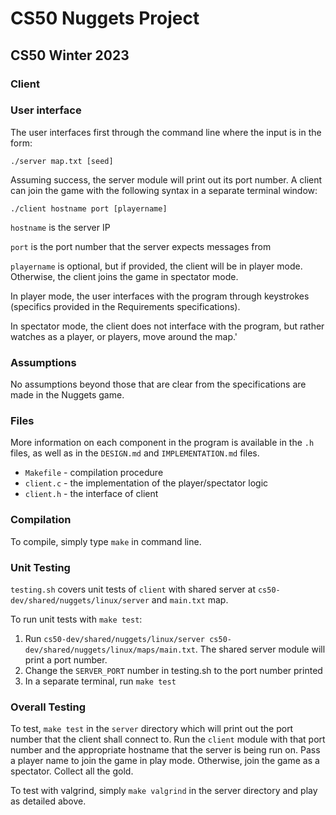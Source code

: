 # CS50 Nuggets Project
## CS50 Winter 2023

### Client

### User interface

The user interfaces first through the command line where the input is in the form:
``` 
./server map.txt [seed]
```
Assuming success, the server module will print out its port number. A client can join the game with the following syntax in a separate terminal window:
```
./client hostname port [playername]
```
`hostname` is the server IP

`port` is the port number that the server expects messages from

`playername` is optional, but if provided, the client will be in player mode. Otherwise, the client joins the game in spectator mode.

In player mode, the user interfaces with the program through keystrokes (specifics provided in the Requirements specifications).

In spectator mode, the client does not interface with the program, but rather watches as a player, or players, move around the map.'


### Assumptions

No assumptions beyond those that are clear from the specifications are made in the Nuggets game.


### Files

More information on each component in the program is available in the `.h` files, as well as in the `DESIGN.md` and `IMPLEMENTATION.md` files.
* `Makefile` - compilation procedure
* `client.c` - the implementation of the player/spectator logic
* `client.h` - the interface of client


### Compilation


To compile, simply type `make` in command line.


### Unit Testing

`testing.sh` covers unit tests of  `client` with shared server at `cs50-dev/shared/nuggets/linux/server` and `main.txt` map.

To run unit tests with `make test`:
1. Run `cs50-dev/shared/nuggets/linux/server cs50-dev/shared/nuggets/linux/maps/main.txt`. The shared server module will print a port number.
2. Change the `SERVER_PORT` number in testing.sh to the port number printed
2. In a separate terminal, run `make test`


### Overall Testing 

To test, `make test` in the `server` directory which will print out the port number that the client shall connect to. Run the `client` module with that port number and the appropriate hostname that the server is being run on. Pass a player name to join the game in play mode. Otherwise, join the game as a spectator. Collect all the gold. 
 
To test with valgrind, simply `make valgrind` in the server directory and play as detailed above.


